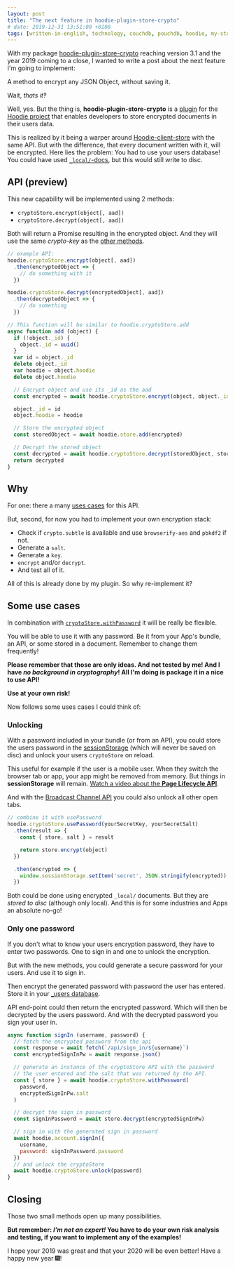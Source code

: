 ```yaml
---
layout: post
title: "The next feature in hoodie-plugin-store-crypto"
# date: 2019-12-31 13:51:00 +0100
tags: [written-in-english, technology, couchdb, pouchdb, hoodie, my-stuff, hoodie-plugin-store-crypto]
---
```


With my package [hoodie-plugin-store-crypto](https://www.npmjs.com/package/hoodie-plugin-store-crypto) reaching version 3.1 and the year 2019 coming to a close, I wanted to write a post about the next feature I'm going to implement:

A method to encrypt any JSON Object, without saving it.

Wait, *thats it‽*

Well, yes. But the thing is, __hoodie-plugin-store-crypto__ is a [plugin](http://docs.hood.ie/en/latest/guides/plugins.html "Hoodie's plugin documentation") for the [Hoodie project](http://hood.ie/) that enables developers to store encrypted documents in their users data.

This is realized by it being a warper around [Hoodie-client-store](http://docs.hood.ie/en/latest/api/client/hoodie.store.html "Documentation for Hoodie's client store") with the same API. But with the difference, that every document written with it, will be encrypted. Here lies the problem: You had to use your users database! You could have used [`_local/`-docs](https://docs.couchdb.org/en/latest/api/local.html "Local (non-replicating) Documents - CouchDB documentation"), but this would still write to disc.

## API (preview)

This new capability will be implemented using 2 methods:
- `cryptoStore.encrypt(object[, aad])`
- `cryptoStore.decrypt(object[, aad])`

Both will return a Promise resulting in the encrypted object. And they will use the same *crypto-key* as the [other methods](https://github.com/Terreii/hoodie-plugin-store-crypto/blob/latest/docs/api.md).

```javascript
// example API:
hoodie.cryptoStore.encrypt(object[, aad])
  .then(encryptedObject => {
    // do something with it
  })

hoodie.cryptoStore.decrypt(encryptedObject[, aad])
  .then(decryptedObject => {
    // do something
  })

// This function will be similar to hoodie.cryptoStore.add
async function add (object) {
  if (!object._id) {
    object._id = uuid()
  }
  var id = object._id
  delete object._id
  var hoodie = object.hoodie
  delete object.hoodie

  // Encrypt object and use its _id as the aad
  const encrypted = await hoodie.cryptoStore.encrypt(object, object._id)

  object._id = id
  object.hoodie = hoodie

  // Store the encrypted object
  const storedObject = await hoodie.store.add(encrypted)

  // Decrypt the stored object
  const decrypted = await hoodie.cryptoStore.decrypt(storedObject, storedObject._id)
  return decrypted
}
```

## Why

For one: there a many [uses cases](#some-use-cases) for this API.

But, second, for now you had to implement your own encryption stack:
- Check if `crypto.subtle` is available and use `browserify-aes` and `pbkdf2` if not.
- Generate a `salt`.
- Generate a `key`.
- `encrypt` and/or `decrypt`.
- And test all of it.

All of this is already done by my plugin. So why re-implement it?

## Some use cases

In combination with [`cryptoStore.withPassword`](https://github.com/Terreii/hoodie-plugin-store-crypto/blob/latest/docs/api.md#cryptostorewithpassword "API documentation of withPassword") it will be really be flexible.

You will be able to use it with any password. Be it from your App's bundle, an API, or some stored in a document. Remember to change them frequently!

__Please remember that those are only ideas. And not tested by me! And I have *no background in cryptography*! All I'm doing is package it in a nice to use API!__

__Use at your own risk!__

Now follows some uses cases I could think of:

### Unlocking

With a password included in your bundle (or from an API), you could store the users password in the [sessionStorage](https://developer.mozilla.org/en-US/docs/Web/API/Window/sessionStorage) (which will never be saved on disc) and unlock your users `cryptoStore` on reload.

This useful for example if the user is a mobile user. When they switch the browser tab or app, your app might be removed from memory. But things in __sessionStorage__ will remain. [Watch a video about the __Page Lifecycle API__](https://www.youtube.com/watch?v=UlLQPguE7UQ).

And with the [Broadcast Channel API](https://developer.mozilla.org/en-US/docs/Web/API/Broadcast_Channel_API) you could also unlock all other open tabs.

```javascript
// combine it with usePassword
hoodie.cryptoStore.usePassword(yourSecretKey, yourSecretSalt)
  .then(result => {
    const { store, salt } = result

    return store.encrypt(object)
  })

  .then(encrypted => {
    window.sessionStorage.setItem('secret', JSON.stringify(encrypted))
  })
```

Both could be done using encrypted `_local/` documents. But they are *stored to disc* (although only local). And this is for some industries and Apps an absolute no-go!

### Only one password

If you don't what to know your users encryption password, they have to enter two passwords. One to sign in and one to unlock the encryption.

But with the new methods, you could generate a secure password for your users. And use it to sign in.

Then encrypt the generated password with password the user has entered. Store it in your [_users database](https://docs.couchdb.org/en/latest/intro/security.html#authentication-database "Documentation of CouchDBs _users database").

API end-point could then return the encrypted password. Which will then be decrypted by the users password. And with the decrypted password you sign your user in.

```javascript
async function signIn (username, password) {
  // fetch the encrypted password from the api
  const response = await fetch(`/api/sign_in/${username}`)
  const encryptedSignInPw = await response.json()

  // generate an instance of the cryptoStore API with the password
  // the user entered and the salt that was returned by the API.
  const { store } = await hoodie.cryptoStore.withPassword(
    password,
    encryptedSignInPw.salt
  )

  // decrypt the sign in password
  const signInPassword = await store.decrypt(encryptedSignInPw)

  // sign in with the generated sign in password
  await hoodie.account.signIn({
    username,
    password: signInPassword.password
  })
  // and unlock the cryptoStore
  await hoodie.cryptoStore.unlock(password)
}
```

## Closing

Those two small methods open up many possibilities.

__But remember: *I'm not an expert!* You have to do your own risk analysis and testing, if you want to implement any of the examples!__

I hope your 2019 was great and that your 2020 will be even better! Have a happy new year 🎆!
